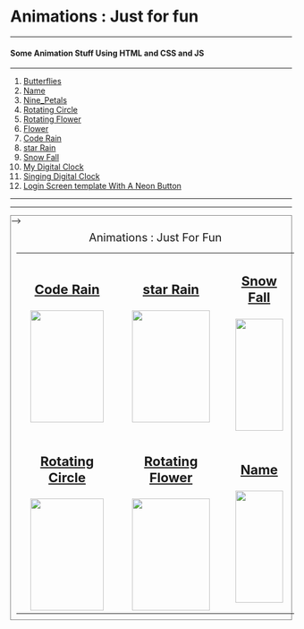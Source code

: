 <h1> Animations : Just for fun </h1>

---

<h4> Some Animation Stuff Using HTML and CSS and JS</h4>

---

 <ol>
	<a href="https://dynamic-froyo-044e9b.netlify.app/"  target="_blank"><li>Butterflies</li></a>
	<a href="https://dapper-choux-bf8d2d.netlify.app/"  target="_blank"><li>Name</li></a>
	<a href="https://tranquil-caramel-0aa49d.netlify.app/"  target="_blank"><li>Nine_Petals</li></a>
	<a href="https://thunderous-hotteok-28f4bd.netlify.app/"  target="_blank"><li>Rotating Circle</li></a>
	<a href="https://cosmic-lily-fe96b7.netlify.app/"  target="_blank"><li>Rotating Flower</li></a>
	<a href="https://keen-malasada-0e084a.netlify.app/"  target="_blank"><li>Flower</li></a>
	<a href="https://resplendent-sunflower-e81b47.netlify.app/"  target="_blank"><li>Code Rain</li></a>
	<a href="https://spiffy-meringue-a7c3af.netlify.app/"  target="_blank"><li>star Rain</li></a>
	<a href="https://inquisitive-semifreddo-f314df.netlify.app/"  target="_blank"><li>Snow Fall</li></a>
     <a href="https://gbs-digital-clock.netlify.app/"  target="_blank"><li>My Digital Clock</li></a>
     <a href="https://singing-digital-clock.netlify.app/"  target="_blank"><li>Singing Digital Clock</li></a>
        <a href="https://prismatic-blini-e73b28.netlify.app/"  target="_blank"><li>Login Screen template With A Neon Button</li></a>
     
  </ol>

  <hr />
  
 <!-- https://user-images.githubusercontent.com/77391820/230602836-c60c36e8-a5c6-4593-9200-a0b633007271.mp4 -->


---



<div class="show" style="width:auto; border: 1px solid gray; ">

<table style=" justify-content: center;margin: 10px;border-collapse: collapse;text-align: center;font-size: 20px; width :99%">
	
<caption>Animations : Just For Fun</caption>

 <tbody> 
<!--<tr>
<td><a href="https://prismatic-blini-e73b28.netlify.app/" target="_blank"><h3>Login Modal </h3></a>
<img src="https://i.ibb.co/v1F5G95/login-reducer-hook1.png" style="width: 90%;height: 200px;" target="_blank">
</td>
<td>
<a href="https://prismatic-blini-e73b28.netlify.app/" target="_blank"><h3>Login Modal </h3></a>
<img style="width: 90%;height: 200px;" src="https://i.ibb.co/HV2F05N/login-reducer-hook2.png" target="_blank"></img>
</td>      
<td><a href="https://prismatic-blini-e73b28.netlify.app/" target="_blank"><h3>Login Modal </h3></a>
     <img style="width: 90%;height: 200px;" src="https://i.ibb.co/4P8c66F/l-r-h3.png" target="_blank"></img>
</td>
</tr>-->
 <tr>
<td>
	<a href="https://resplendent-sunflower-e81b47.netlify.app/" target="_blank"><h3>Code Rain</h3></a>
                     <img style="width: 90%;height: 200px;" src="./images/code rain.png" target="_blank"></img>
                </td>
                <td>
                     <a href="https://spiffy-meringue-a7c3af.netlify.app/" target="_blank"><h3>star Rain</h3></a>
                     <img style="width: 90%;height: 200px;" src="./images/star rain.png" target="_blank"></img>
                </td>
                <td>
                    <a href="https://inquisitive-semifreddo-f314df.netlify.app/" target="_blank"><h3>Snow Fall</h3></a>
                     <img style="width: 90%;height: 200px;" src="./images/snow.png" target="_blank"></img>
                </td>-->
                </tr>
           <tr>
               <td><a href="https://thunderous-hotteok-28f4bd.netlify.app/" target="_blank"><h3>Rotating Circle</h3></a>
                    <img style="width: 90%;height:200px;" src="./images/circles.png" target="_blank"></img>
               </td>
           <td><a href="https://cosmic-lily-fe96b7.netlify.app/" target="_blank"><h3>Rotating Flower</h3></a>
                <img style="width: 90%;height:200px;" src="./images/flowers rot.png" target="_blank"></img>
           </td>
           <td><a href="https://dapper-choux-bf8d2d.netlify.app/" target="_blank"><h3>Name</h3></a>
                <img style="width: 90%;height:200px;" src="./images/name.png" target="_blank"></img>
           </td>        
</tr>
</tbody>
</table>

</div> 

  <!-- <div style="display: grid; justify-content: center;align-items: center; grid-template-columns:repeat(3,1fr) ;grid-template-rows:repeat(2,1fr);">
	<a href="https://dynamic-froyo-044e9b.netlify.app/"><img src="" alt=""><br><span>Butterflies</span></a>
	<a href="https://dapper-choux-bf8d2d.netlify.app/"><img src="" alt=""><br><span>Name</span></a>
	<a href="https://tranquil-caramel-0aa49d.netlify.app/"><img src="" alt=""><br><span>Nine_Petals</span></a>
	<a href="https://thunderous-hotteok-28f4bd.netlify.app/"><img src="" alt=""><br><span>Rotating Circle</span></a>
	<a href="https://cosmic-lily-fe96b7.netlify.app/"><img src="" alt=""><br><span>Rotating Flower</span></a>
	<a href="https://keen-malasada-0e084a.netlify.app/"><img src="" alt=""><br><span>Flower</span></a>
  </div>
  
  <hr /> -->
